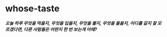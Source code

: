 # whose-taste

##### 오늘 하루 무엇을 먹을지, 무엇을 입을지, 무엇을 볼지, 무엇을 들을지, 어디를 갈지 잘 모르겠다면, 다른 사람들은 어떤지 한 번 보는게 어때?
